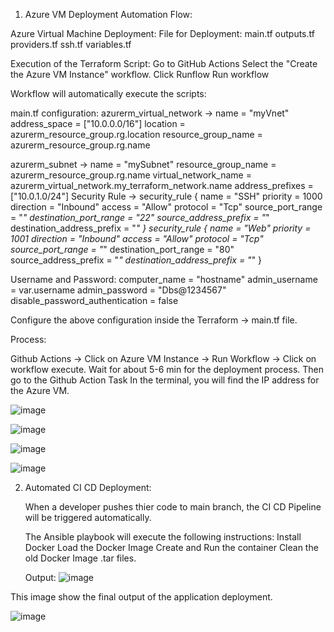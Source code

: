 1. Azure VM Deployment Automation Flow:

Azure Virtual Machine Deployment:
   File for Deployment:
      main.tf
      outputs.tf
      providers.tf
      ssh.tf
      variables.tf
       
Execution of the Terraform Script:
   Go to GitHub Actions
   Select the "Create the Azure VM Instance" workflow.
   Click Runflow
   Run workflow

Workflow will automatically execute the scripts:

main.tf configuration:
   azurerm_virtual_network -> 
      name                = "myVnet"
      address_space       = ["10.0.0.0/16"]
      location            = azurerm_resource_group.rg.location
      resource_group_name = azurerm_resource_group.rg.name
      
azurerm_subnet ->
   name                 = "mySubnet"
   resource_group_name  = azurerm_resource_group.rg.name
   virtual_network_name = azurerm_virtual_network.my_terraform_network.name
   address_prefixes     = ["10.0.1.0/24"]
     Security Rule ->
        security_rule {
           name                       = "SSH"
           priority                   = 1000
           direction                  = "Inbound"
           access                     = "Allow"
           protocol                   = "Tcp"
           source_port_range          = "*"
           destination_port_range     = "22"
           source_address_prefix      = "*"
           destination_address_prefix = "*"
         }
         security_rule {
           name                       = "Web"
           priority                   = 1001
           direction                  = "Inbound"
           access                     = "Allow"
           protocol                   = "Tcp"
           source_port_range          = "*"
           destination_port_range     = "80"
           source_address_prefix      = "*"
           destination_address_prefix = "*"
         }

Username and Password:
   computer_name  = "hostname"
   admin_username = var.username
   admin_password = "Dbs@1234567"
   disable_password_authentication = false

Configure the above configuration inside the Terraform -> main.tf file.

Process: 
  
  Github Actions -> Click on Azure VM Instance -> Run Workflow -> Click on workflow execute.
  Wait for about 5-6 min for the deployment process.
  Then go to the Github Action Task
  In the terminal, you will find the IP address for the Azure VM.

![image](https://github.com/user-attachments/assets/b374307d-facd-4eee-873c-2965b2c3295b)

  
![image](https://github.com/user-attachments/assets/66f9c434-9527-4dca-abdc-3b84c6b436fc)

![image](https://github.com/user-attachments/assets/9fe0594f-c5c8-4ad0-89a7-7cfb6c97f5c5)


![image](https://github.com/user-attachments/assets/b8b69210-4293-44c4-a130-d13311f8d5e4)


2. Automated CI CD Deployment:
 
   When a developer pushes thier code to main branch, the CI CD Pipeline will be triggered automatically.
   
   The Ansible playbook will execute the following instructions:
      Install Docker
      Load the Docker Image
      Create and Run the container
      Clean the old Docker Image .tar files.
   
   Output:
     ![image](https://github.com/user-attachments/assets/3d4fcb1a-23cb-4683-8185-cc648ea2a1b3)

This image show the final output of the application deployment.

![image](https://github.com/user-attachments/assets/ff98ab10-5b39-455c-a568-10d24343d5a2)


        


